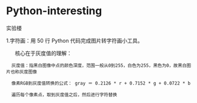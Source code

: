 # Python-interesting
实验楼

1.字符画：用 50 行 Python 代码完成图片转字符画小工具。

                      核心在于灰度值的理解：

      灰度值：指黑白图像中点的颜色深度，范围一般从0到255，白色为255，黑色为0，故黑白图片也称灰度图像

      像素RGB到灰度值转换的公式： gray ＝ 0.2126 * r + 0.7152 * g + 0.0722 * b
             
      遍历每个像素点，取到灰度值之后，然后进行字符替换
